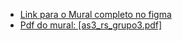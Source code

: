 - [Link para o Mural completo no figma](https://www.figma.com/board/AgS25PPE9OtByYJPl25Sv0/as3_rs_grupo3?node-id=0-1&t=4HkqIAVFf3ojarwo-1)
- [Pdf do mural: [as3_rs_grupo3.pdf]](https://github.com/user-attachments/files/19674302/as3_rs_grupo3.pdf)
